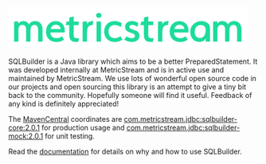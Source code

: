 [![MetricStream](docs/MetricStream.png)][MetricStream]

SQLBuilder is a Java library which aims to be a better PreparedStatement. It was developed internally at MetricStream
and is in active use and maintained by MetricStream. We use lots of wonderful open source code in our projects and open
sourcing this library is an attempt to give a tiny bit back to the community. Hopefully someone will find it useful.
Feedback of any kind is definitely appreciated!

The [MavenCentral] coordinates are
[com.metricstream.jdbc:sqlbuilder-core:2.0.1](https://search.maven.org/artifact/com.metricstream.jdbc/sqlbuilder-core/2.0.1/jar)
for production usage and
[com.metricstream.jdbc:sqlbuilder-mock:2.0.1](https://search.maven.org/artifact/com.metricstream.jdbc/sqlbuilder-mock/2.0.1/jar)
for unit testing.

Read the [documentation](docs/Rationale.md) for details on why and how to use SQLBuilder.

[MetricStream]: https://www.metricstream.com/
[MavenCentral]: https://mvnrepository.com/
